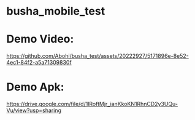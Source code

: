 # busha_mobile_test


# Demo Video:
https://github.com/Abohi/busha_test/assets/20222927/5171896e-8e52-4ec1-84f2-a5a71309830f

# Demo Apk:
https://drive.google.com/file/d/1lRoftMjr_ianKkoKN1RhnCD2y3UQu-Vu/view?usp=sharing
